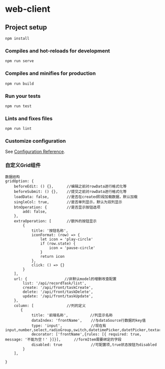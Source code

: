 # web-client

## Project setup
```
npm install
```

### Compiles and hot-reloads for development
```
npm run serve
```

### Compiles and minifies for production
```
npm run build
```

### Run your tests
```
npm run test
```

### Lints and fixes files
```
npm run lint
```

### Customize configuration
See [Configuration Reference](https://cli.vuejs.org/config/).

### 自定义Grid组件
```
数据结构
gridOption: {
    beforeEdit: () {},      //编辑之前对rowData进行格式化等
    beforeSubmit: () {},    //提交之前对rowData进行格式化等
    loadData: false,        //是否在created阶段加载数据，默认加载
    singleCol: true,        //是否单列显示，默认为双列显示
    btnOperation: {         //是否显示按钮选项
        add: false,
    },
    extraOperation: [       //额外的按钮显示
        {
            title: '按钮名称',
            iconFormat: (row) => {
                let icon = 'play-circle'
                if (row.state) {
                    icon = 'pause-circle'
                }
                return icon
            },
            click: () => {}
        }
    ],
    url: {                 //非默认model的增删改查配置
        list: '/api/recordTask/list',
        create: '/api/front/taskCreate',
        delete: '/api/front/taskDelete',
        update: '/api/front/taskUpdate',
    },
    column: [               //列的定义
       {
            title: '前端名称',          //列显示名称
            dataIndex: 'frontName',    //与dataSource行数据的key值
            type: 'input',             //现在有input,number,select,radioGroup,switch,datetimePicker,datetPicker,textarea,cascader
            decorator: ['frontName',{rules: [{ required: true, message: '不能为空！' }]}],      //formItem需要绑定的字段
            disabled: true             //可配置项,true状态按钮为disabled
        }
    ],

}

```
